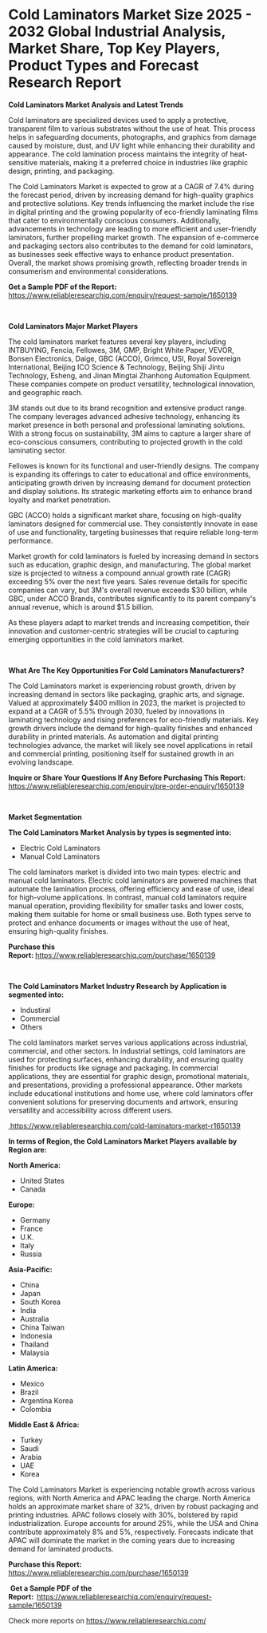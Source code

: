 <p><h1>Cold Laminators Market Size 2025 - 2032 Global Industrial Analysis, Market Share, Top Key Players, Product Types and Forecast Research Report</h1></p><p><strong>Cold Laminators Market Analysis and Latest Trends</strong></p>
<p><p>Cold laminators are specialized devices used to apply a protective, transparent film to various substrates without the use of heat. This process helps in safeguarding documents, photographs, and graphics from damage caused by moisture, dust, and UV light while enhancing their durability and appearance. The cold lamination process maintains the integrity of heat-sensitive materials, making it a preferred choice in industries like graphic design, printing, and packaging.</p><p>The Cold Laminators Market is expected to grow at a CAGR of 7.4% during the forecast period, driven by increasing demand for high-quality graphics and protective solutions. Key trends influencing the market include the rise in digital printing and the growing popularity of eco-friendly laminating films that cater to environmentally conscious consumers. Additionally, advancements in technology are leading to more efficient and user-friendly laminators, further propelling market growth. The expansion of e-commerce and packaging sectors also contributes to the demand for cold laminators, as businesses seek effective ways to enhance product presentation. Overall, the market shows promising growth, reflecting broader trends in consumerism and environmental considerations.</p></p>
<p><strong>Get a Sample PDF of the Report:&nbsp;</strong> <a href="https://www.reliableresearchiq.com/enquiry/request-sample/1650139?utm_campaign=2232&utm_medium=2&utm_source=Github&utm_content=ia&utm_term=17022025&utm_id=cold-laminators">https://www.reliableresearchiq.com/enquiry/request-sample/1650139</a></p>
<p>&nbsp;</p>
<p><strong>Cold Laminators Major Market Players</strong></p>
<p><p>The cold laminators market features several key players, including INTBUYING, Fencia, Fellowes, 3M, GMP, Bright White Paper, VEVOR, Bonsen Electronics, Daige, GBC (ACCO), Grimco, USI, Royal Sovereign International, Beijing ICO Science & Technology, Beijing Shiji Jintu Technology, Esheng, and Jinan Mingtai Zhanhong Automation Equipment. These companies compete on product versatility, technological innovation, and geographic reach.</p><p>3M stands out due to its brand recognition and extensive product range. The company leverages advanced adhesive technology, enhancing its market presence in both personal and professional laminating solutions. With a strong focus on sustainability, 3M aims to capture a larger share of eco-conscious consumers, contributing to projected growth in the cold laminating sector.</p><p>Fellowes is known for its functional and user-friendly designs. The company is expanding its offerings to cater to educational and office environments, anticipating growth driven by increasing demand for document protection and display solutions. Its strategic marketing efforts aim to enhance brand loyalty and market penetration.</p><p>GBC (ACCO) holds a significant market share, focusing on high-quality laminators designed for commercial use. They consistently innovate in ease of use and functionality, targeting businesses that require reliable long-term performance.</p><p>Market growth for cold laminators is fueled by increasing demand in sectors such as education, graphic design, and manufacturing. The global market size is projected to witness a compound annual growth rate (CAGR) exceeding 5% over the next five years. Sales revenue details for specific companies can vary, but 3M's overall revenue exceeds $30 billion, while GBC, under ACCO Brands, contributes significantly to its parent company's annual revenue, which is around $1.5 billion.</p><p>As these players adapt to market trends and increasing competition, their innovation and customer-centric strategies will be crucial to capturing emerging opportunities in the cold laminators market.</p></p>
<p>&nbsp;</p>
<p><strong>What Are The Key Opportunities For Cold Laminators Manufacturers?</strong></p>
<p><p>The Cold Laminators market is experiencing robust growth, driven by increasing demand in sectors like packaging, graphic arts, and signage. Valued at approximately $400 million in 2023, the market is projected to expand at a CAGR of 5.5% through 2030, fueled by innovations in laminating technology and rising preferences for eco-friendly materials. Key growth drivers include the demand for high-quality finishes and enhanced durability in printed materials. As automation and digital printing technologies advance, the market will likely see novel applications in retail and commercial printing, positioning itself for sustained growth in an evolving landscape.</p></p>
<p><strong>Inquire or Share Your Questions If Any Before Purchasing This Report:</strong> <a href="https://www.reliableresearchiq.com/enquiry/pre-order-enquiry/1650139?utm_campaign=2232&utm_medium=2&utm_source=Github&utm_content=ia&utm_term=17022025&utm_id=cold-laminators">https://www.reliableresearchiq.com/enquiry/pre-order-enquiry/1650139</a></p>
<p>&nbsp;</p>
<p><strong>Market Segmentation</strong></p>
<p><strong>The Cold Laminators Market Analysis by types is segmented into:</strong></p>
<p><ul><li>Electric Cold Laminators</li><li>Manual Cold Laminators</li></ul></p>
<p><p>The cold laminators market is divided into two main types: electric and manual cold laminators. Electric cold laminators are powered machines that automate the lamination process, offering efficiency and ease of use, ideal for high-volume applications. In contrast, manual cold laminators require manual operation, providing flexibility for smaller tasks and lower costs, making them suitable for home or small business use. Both types serve to protect and enhance documents or images without the use of heat, ensuring high-quality finishes.</p></p>
<p><strong>Purchase this Report:&nbsp;</strong><a href="https://www.reliableresearchiq.com/purchase/1650139?utm_campaign=2232&utm_medium=2&utm_source=Github&utm_content=ia&utm_term=17022025&utm_id=cold-laminators">https://www.reliableresearchiq.com/purchase/1650139</a></p>
<p>&nbsp;</p>
<p><strong>The Cold Laminators Market Industry Research by Application is segmented into:</strong></p>
<p><ul><li>Industiral</li><li>Commercial</li><li>Others</li></ul></p>
<p><p>The cold laminators market serves various applications across industrial, commercial, and other sectors. In industrial settings, cold laminators are used for protecting surfaces, enhancing durability, and ensuring quality finishes for products like signage and packaging. In commercial applications, they are essential for graphic design, promotional materials, and presentations, providing a professional appearance. Other markets include educational institutions and home use, where cold laminators offer convenient solutions for preserving documents and artwork, ensuring versatility and accessibility across different users.</p></p>
<p><a href="https://www.reliableresearchiq.com/cold-laminators-market-r1650139?utm_campaign=2232&utm_medium=2&utm_source=Github&utm_content=ia&utm_term=17022025&utm_id=cold-laminators">&nbsp;https://www.reliableresearchiq.com/cold-laminators-market-r1650139</a></p>
<p><strong>In terms of Region, the Cold Laminators Market Players available by Region are:</strong></p>
<p>
    <p> <strong> North America: </strong>
        <ul>
            <li>United States</li>
            <li>Canada</li>
        </ul>
        </p> 
    <p> <strong> Europe: </strong>
        <ul>
            <li>Germany</li>
            <li>France</li>
            <li>U.K.</li>
            <li>Italy</li>
            <li>Russia</li>
        </ul>
        </p> 
    <p> <strong> Asia-Pacific: </strong>
        <ul>
            <li>China</li>
            <li>Japan</li>
            <li>South Korea</li>
            <li>India</li>
            <li>Australia</li>
            <li>China Taiwan</li>
            <li>Indonesia</li>
            <li>Thailand</li>
            <li>Malaysia</li>
        </ul>
        </p> 
    <p> <strong> Latin America: </strong>
        <ul>
            <li>Mexico</li>
            <li>Brazil</li>
            <li>Argentina Korea</li>
            <li>Colombia</li>
        </ul>
        </p> 
    <p> <strong> Middle East & Africa: </strong>
        <ul>
            <li>Turkey</li>
            <li>Saudi</li>
            <li>Arabia</li>
            <li>UAE</li>
            <li>Korea</li>
        </ul>
    </p>
    </p>
<p><p>The Cold Laminators Market is experiencing notable growth across various regions, with North America and APAC leading the charge. North America holds an approximate market share of 32%, driven by robust packaging and printing industries. APAC follows closely with 30%, bolstered by rapid industrialization. Europe accounts for around 25%, while the USA and China contribute approximately 8% and 5%, respectively. Forecasts indicate that APAC will dominate the market in the coming years due to increasing demand for laminated products.</p></p>
<p><strong>Purchase this Report: </strong><a href="https://www.reliableresearchiq.com/purchase/1650139?utm_campaign=2232&utm_medium=2&utm_source=Github&utm_content=ia&utm_term=17022025&utm_id=cold-laminators">https://www.reliableresearchiq.com/purchase/1650139</a></p>
<p>&nbsp;<strong>Get a Sample PDF of the Report:&nbsp;&nbsp;</strong><a href="https://www.reliableresearchiq.com/enquiry/request-sample/1650139?utm_campaign=2232&utm_medium=2&utm_source=Github&utm_content=ia&utm_term=17022025&utm_id=cold-laminators">https://www.reliableresearchiq.com/enquiry/request-sample/1650139</a></p>
<p><strong></strong></p>
<p>Check more reports on <a href="https://www.reliableresearchiq.com/?utm_campaign=2232&utm_medium=2&utm_source=Github&utm_content=ia&utm_term=17022025&utm_id=cold-laminators">https://www.reliableresearchiq.com/</a></p>